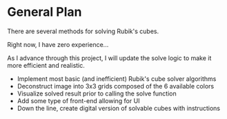 # General Plan

There are several methods for solving Rubik's cubes.

Right now, I have zero experience...

As I advance through this project, I will update the solve logic to make it more efficient and realistic.

* Implement most basic (and inefficient) Rubik's cube solver algorithms
* Deconstruct image into 3x3 grids composed of the 6 available colors
* Visualize solved result prior to calling the solve function
* Add some type of front-end allowing for UI
* Down the line, create digital version of solvable cubes with instructions